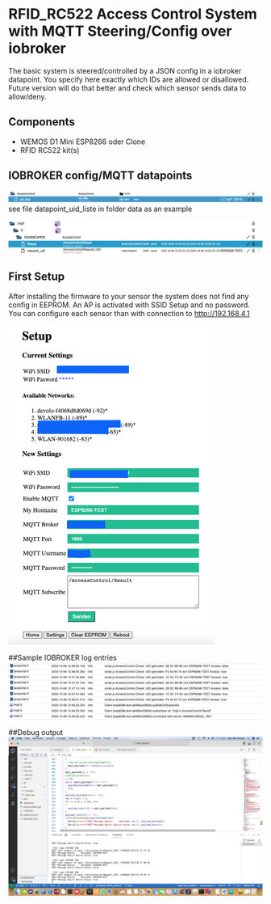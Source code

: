 # RFID_RC522 Access Control System with MQTT Steering/Config over iobroker

The basic system is steered/controlled by a JSON config in a iobroker datapoint. You specify here exactly which IDs are allowed or disallowed. Future version will do that better and check which sensor sends data to allow/deny. 


## Components
* WEMOS D1 Mini ESP8266 oder Clone
* RFID RC522 kit(s)

## IOBROKER config/MQTT datapoints
![Config](images/iobroker_accessControl_datapoint.png)
see file datapoint_uid_liste in folder data as an example 

![MQTT Datapoint](images/iobroker_mqtt_datapoint.png)

## First Setup
After installing the firmware to your sensor the system does not find any config in EEPROM. An AP is activated with SSID Setup and no password. You can configure each sensor than with connection to http://192.168.4.1

![Initial Setup](images/setup.png)

##Sample IOBROKER log entries
![Initial Setup](images/iobroker_log.png)

##Debug output
![debug](images/debug_serial.png)
